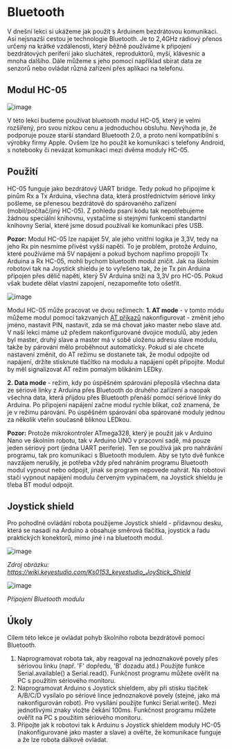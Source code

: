 # Bluetooth


V dnešní lekci si ukážeme jak použít s Arduinem bezdrátovou komunikaci. Asi nejsnazší cestou je technologie Bluetooth. Je to 2,4GHz rádiový přenos určený na krátké vzdálenosti, který běžně používáme k připojení bezdrátových periferií jako sluchátek, reproduktorů, myší, klávesnic a mnoha dalšího. Dále můžeme s jeho pomocí například sbírat data ze senzorů nebo ovládat různá zařízení přes aplikaci na telefonu.

## Modul HC-05
![image](https://github.com/user-attachments/assets/8586e9da-5da4-4b1e-a870-45b7b36d75b7)


V této lekci budeme používat bluetooth modul HC-05, který je velmi rozšířený, pro svou nízkou cenu a jednoduchou obsluhu. Nevýhoda je, že podporuje pouze starší standard Bluetooth 2.0, a proto není kompatibilní s výrobky firmy Apple. Ovšem lze ho použít ke komunikaci s telefony Android, s notebooky či nevázat komunikaci mezi dvěma moduly HC-05.

## Použití
HC-05 funguje jako bezdrátový UART bridge. Tedy pokud ho připojíme k pinům Rx a Tx Arduina, všechna data, která prostřednictvím sériové linky pošleme, se přenesou bezdrátově do spárovaného zařízení (mobil/počítač/jiný HC-05). Z pohledu psaní kódu tak nepotřebujeme žádnou speciální knihovnu, vystačíme si stejnými funkcemi standartní knihovny Serial, které jsme dosud používali ke komunikaci přes USB.

**Pozor:** Modul HC-05 lze napájet 5V, ale jeho vnitřní logika je 3,3V, tedy na jeho Rx pin nesmíme přivést vyšší napětí. To je problém, protože Arduino, které používáme má 5V napájení a pokud bychom napřímo propojili Tx Arduina a Rx HC-05, mohli bychom bluetooth modul zničit. Jak na školním robotovi tak na Joystick shieldu je to vyřešeno tak, že je Tx pin Arduina připojen přes dělič napětí, který 5V Arduina sníží na 3,3V pro HC-05. Pokud však budete dělat vlastní zapojení, nezapomeňte toto ošetřit.

![image](https://github.com/user-attachments/assets/9278e36b-f683-4ed7-9d53-2fb4cdef2cd3)

Modul HC-05 může pracovat ve dvou režimech:
**1. AT mode** - v tomto módu můžeme modul pomocí takzvaných [AT příkazů](https://s3-sa-east-1.amazonaws.com/robocore-lojavirtual/709/HC-05_ATCommandSet.pdf) nakonfigurovat - změnit jeho jméno, nastavit PIN, nastavit, zda se má chovat jako master nebo slave atd. V naší lekci máme už předem nakonfigurované dvojice modulů, aby jeden byl master, druhý slave a master má v sobě uloženu adresu slave modulu, takže by párování mělo proběhnout automaticky. Pokud si ale chcete nastavení změnit, do AT režimu se dostanete tak, že modul odpojíte od napájení, držíte stisknuté tlačítko na modulu a napájení opět připojíte. Modul  by měl signalizovat AT režim pomalým blikáním LEDky.
   
**2. Data mode** - režim, kdy po úspěšném spárování přeposílá všechna data ze sériové linky z Arduina přes Bluetooth do druhého zařízení a naopak všechna data, která přijdou přes Bluetooth přenáší pomocí sériové linky do Arduina. Po připojení napájení začne modul rychle blikat, což znamená, že je v režimu párování. Po úspěšném spárování oba spárované moduly jednou za několik vteřin současně bliknou LEDkou.

**Pozor:** Protože mikrokontroler ATmega328, který je použit jak v Arduino Nano ve školním robotu, tak v Arduino UNO v pracovní sadě, má pouze jeden sériový port (jedna UART periferie). Ten se používá jak pro nahrávání programu, tak pro komunikaci s Bluetooth modulem. Aby se tyto dvě funkce navzájem nerušily, je potřeba vždy před nahráním programu Bluetooth modul vypnout nebo odpojit, jinak se program nepovede nahrát. Na robotovi stačí vypnout napájení modulu červeným vypínačem, na Joystick shieldu je třeba BT modul odpojit. 


## Joystick shield
Pro pohodlné ovládání robota použijeme Joystick shield - přídavnou desku, která se nasadí na Arduino a obsahuje směrová tlačítka, joystick a řadu praktických konektorů, mimo jiné i na bluetooth modul.

![image](https://github.com/user-attachments/assets/69af4cfa-465f-42e0-b98b-f747f3309a82)

*Zdroj obrázku: https://wiki.keyestudio.com/Ks0153_keyestudio_JoyStick_Shield*

![image](https://github.com/user-attachments/assets/f425f131-3c2a-4fcb-ac9d-26fef8bae476)

*Připojení Bluetooth modulu*

## Úkoly
Cílem této lekce je ovládat pohyb školního robota bezdrátově pomocí Bluetooth.

1. Naprogramovat robota tak, aby reagoval na jednoznakové povely přes sériovou linku (např. 'F' dopředu, 'B' dozadu atd.) Použijte funkce Serial.available() a Serial.read(). Funkčnost programu můžete ověřit na PC s použitím sériového monitoru.
2. Naprogramovat Arduino s Joystick shieldem, aby při stisku tlačítek A/B/C/D vysílalo po sériové lince jednoznakové povely (stejné, jako má nakonfigurován robot). Pro vysílání použijte funkci Serial.write(). Mezi jednotlivými znaky vložte čekání 100ms. Funkčnost programu můžete ověřit na PC s použitím sériového monitoru.
3. Připojte jak k robotovi tak k Arduinu s Joystick shieldem moduly HC-05 (nakonfigurované jako master a slave) a ověřte, že komunikace funguje a že lze robota dálkově ovládat.

